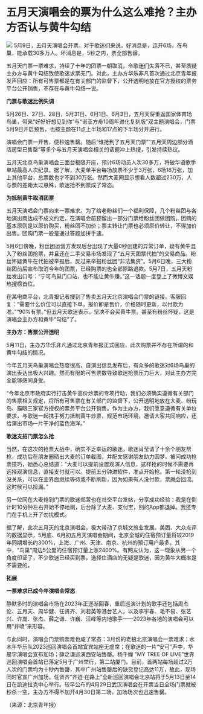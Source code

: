 # 五月天演唱会的票为什么这么难抢？主办方否认与黄牛勾结

![](https://inews.gtimg.com/om_bt/OXWRy6wpDmA34oO7PyywPMAkT6LdBOcrMs6d65x_o1C8kAA/1000)
5月9日，五月天演唱会开票。对于歌迷们来说，好消息是，连开6场，在鸟巢，能承载30多万人。坏消息是，5秒之内，票全部售罄。

五月天门票一票难求，持续了十年的团票一朝取消，令歌迷们失落不已，甚至质疑主办方与黄牛勾结致使歌迷求票无门。对此，主办方华乐非凡首次通过北京青年报发声回应：所有可售票都是在有关部门的监督下，公开透明地放在官方授权的票务平台公开销售，不存在与黄牛勾结一说。

**门票与歌迷比例失调**

5月26日、27日、28日，5月31日、6月1日、6月3日，五月天将重返国家体育场鸟巢，带来“好好好想见到你”与“诺亚方舟10周年进化复刻版”双主题演唱会，门票5月9日开启预售，也按主题在11点上半场和17点的下半场分开进行。

演唱会门票一开售，便秒速售罄。随后“谁抢到了五月天门票”“五月天周边部分酒店房型已售罄”等多个与五月天演唱会相关的话题冲上热搜，引发持续热议。

五月天北京鸟巢演唱会三面台极限开座，预计6场动员人次30多万，将破华语歌手单站最高人次纪录。据了解，大麦单平台每场放票不少于3万张，6场18万张，加上其他平台，总票数也才不到30万张。然而大麦网显示想看人数超过230万，人与票的差距太过悬殊，歌迷抢不到票成了常态。

**为抵制黄牛取消团票**

五月天演唱会门票向来一票难求。为了给老粉丝们一个福利保障，几个粉丝团与各地演出商达成不成文约定，在演唱会前预留出一部分门票给粉丝团做团购。团购的基本原则是以原价购买，粉丝团不加价；票主转让门票也必须原价转让，不得加价出售。团购门票一般是通过答题加拼手速。

5月6日傍晚，粉丝团运营方发现后台出现了大量0秒创建的异常订单，疑有黄牛混入了粉丝团抢票，并且还在二手交易市场发现了“五月天团票代拍”的交易商品。粉丝怀疑黄牛在代拍被举报后，反过来举报粉丝团“非法集资”。5月6日晚，三大粉丝团前后宣布取消今年的团票，已经购票的也全部原路退款。5月7日，五月天粉丝发出口号：“宁可鸟巢门口站，也不能让黄牛赚。”这一话题一度登上了微博文娱热搜榜首位。

在某电商平台，北青报记者搜到了售卖五月天北京演唱会门票的链接。客服回复：“需要什么价位可以直接下单，报价即是售价，价格随时更新，以付款为准。”“90%有票。”但五月天歌迷表示，坚决不会买黄牛票。甚至有粉丝怀疑，这是演唱会主办方和黄牛“勾结”了。

**主办方：售票公开透明**

5月11日，主办方华乐非凡通过北京青年报正式回应，此次购票并不存在所谓的和黄牛勾结的情况。

今年五月天鸟巢演唱会热度很高，自演出信息发布后，有众多的歌迷对6场鸟巢的演出表达出极大兴趣。然而有限的可售票数导致歌迷抢票压力巨大，对此主办方完全能够感同身受。

“今年北京市政府实行打击黄牛高价炒票的专项行动，我们必须确实遵循有关部门的售票相关规定，将所有可售票在有关部门的监督下，公开透明地放在大麦、纷玩岛、猫眼三家官方授权的票务平台公开销售。作为主办方，我们愿意遵循有关单位要求，与歌迷一起携手努力抵制黄牛炒票，规范市场环境，邀请大家共同响应，还给演出市场一片干净的蓝色海洋。”

**歌迷支招门票怎么抢**

当然，在这次的抢票大战中，确实不乏幸运的歌迷。歌迷肖莹请了十余个朋友帮抢，成功后在朋友圈晒出大麦的订单截图，并配文感谢朋友助力圆梦。被问成功抢票技巧，她悉心总结道：“大麦可以提前设置观演人信息，这样抢的时候不需要再选择观演信息，直接支付就可以。提前五分钟进软件，准点开始抢。第一轮没抢到没关系，可以在主界面继续等待或不断刷新，因为如果有人没付款，票就会回流。这时候可以捡漏。”

另一位同在大麦抢到门票的歌迷郑萱也在社交平台发帖，分享成功经验：我是在倒计时10分钟左右开始不停地刷，后台除了大麦、支付宝，别的App都退掉。我还专门在手机上开了勿扰模式。

据了解，此次五月天的北京演唱会，极大带动了京城文旅业发展。美团、大众点评的数据显示，5月底、6月初五月天演唱会期间，北京全城的住宿预订量将较2019年同期增长约300%，上海、广州、天津、南京、杭州的预订用户最多。其中，“鸟巢”周边5公里的住宿预订量上涨2400%。有网友认为，这一现象从另一个角度印证了，不少歌迷已经买到票，选择住酒店的无疑是歌迷，因为黄牛大概率是不需要的。

**拓展**

**一票难求已成今年演唱会常态**

静默多时的演唱会市场在2023年正逐渐回春，重启巡演计划的歌手还包括周杰伦、五月天、周华健、任贤齐、刘若英等港台艺人，以及李宇春、毛不易、张艺兴、许嵩、张杰、薛之谦、许巍、汪峰等内地歌手——2023年各地的演唱会可以用“井喷”来形容。

与此同时，演唱会门票购票难也成了常态：3月份的老狼北京演唱会一票难求；水木年华乐队2023巡回演唱会首站宜宾站座无虚席；在歌迷的一片“安可”声中，华晨宇演唱会宣布加场；薛之谦巡演西安站售罄。杨千嬅
“MY TREE OF
LIVE”世界巡回演唱会首站已落定5月于广州举行，第二站厦门。目前，首两站每场超过2万人次的门票均为十秒內售罄，其中广州站售罄后的缺货登记高达11万，故此，现场同时官宣广州加场。任贤齐“齐迹·在路上”全新巡回演唱会北京站将于5月13日至14日在凯迪拉克中心举行。较早公布的4月29日武汉演唱会在开票当日全场门票就被秒杀一空，主办方不得不加开4月30日第二场，加场场次也迅速售罄。

（来源：北京青年报）

